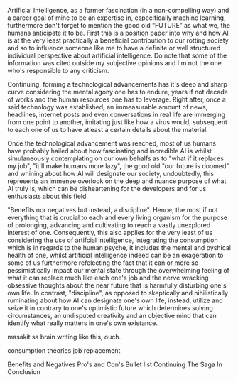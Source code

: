 Artificial Intelligence, as a former fascination (in a non-compelling way) and a career goal of mine to be an expertise in, especifically machine learning, furthermore don't forget to mention the good old “FUTURE” as what we, the humans anticipate it to be. First this is a position paper into why and how AI is at the very least practically a beneficial contribution to our rotting society and so to influence someone like me to have a definite or well structured individual perspective about artificial intelligence. Do note that some of the information was cited outside my subjective opinions and I'm not the one who's responsible to any criticism.

Continuing, forming a technological advancements has it's deep and sharp curve considering the mental agony one has to endure, years if not decade of works and the human resources one has to leverage. Right after, once a said technology was established; an immeasurable amount of news, headlines, internet posts and even conversations in real life are immerging from one point to another, imitating just like how a virus would, subsequent to each one of us to have atleast a certain details about the material.

Once the technological advancement was reached, most of us humans have probably hailed about how fascinating and incredible AI is whilst simulaneously contemplating on our own behalfs as to "what if it replaces my job", "it'll make humans more lazy", the good old "our future is doomed" and whining about how AI will designate our society, undoubtedly, this represents an immense overlook on the deep and nuance purpose of what AI truly is, which can be disheartening for the developers and for us enthusiasts about this field.

"Benefits nor negatives but instead, a discipline". Hence, the most if not everything that is crucial to each and every living organism for the purpose of prolonging, advancing and cultivating to reach a vastly unexplored interest of one. Consequently, this also applies for the very least of us considering the use of artifcial intelligence, integrating the consumption which is in regards to the human psyche, it includes the mental and pyshical health of one, whilst artificial intelligence indeed can be an exageration to some of us furthermore refelecting the fact that it can or more so pessimistically impact our mental state through the overwhelming feeling of what it can replace much like each one's job and the nerve wracking obsessive thoughts about the near future that is harmfully disturbing one's own life. In contrast, "discipline", as opposed to skeptically and nihilistically ruminating about how AI can designate one's own life, instead, utilize and seize it in contrary to one's optimistic future which determines solving circumstances, an undisputed creativity and an objective mind that can identify what really matters in one's own existance.

masakit sa brain writing like this, ouch.

consumption
theories
job replacement

Benefits and Negatives
Pro's and Con's Bullet list
Continuing The Saga
In Conclusion




